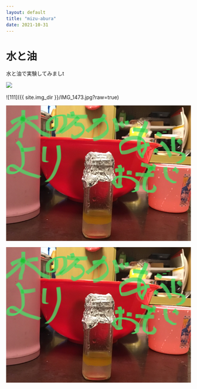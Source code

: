 ```yaml
---
layout: default
title: "mizu-abura"
date: 2021-10-31
---
```


# 水と油

水と油で実験してみましt





<img src="{{ site.img_dir }}/IMG_1473.jpg?raw=true">

![111]({{ site.img_dir }}/IMG_1473.jpg?raw=true)


<img src="https://github.com/yuuka-bomber/yuuka-bomber.github.io/blob/main/assets/images/IMG_1473.jpg?raw=true">

![111](https://github.com/yuuka-bomber/yuuka-bomber.github.io/blob/main/assets/images/IMG_1473.jpg?raw=true)
